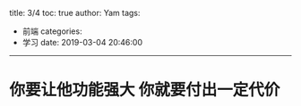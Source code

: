 title: 3/4
toc: true
author: Yam
tags:
  - 前端
categories:
  - 学习
date: 2019-03-04 20:46:00
---
# 你要让他功能强大 你就要付出一定代价